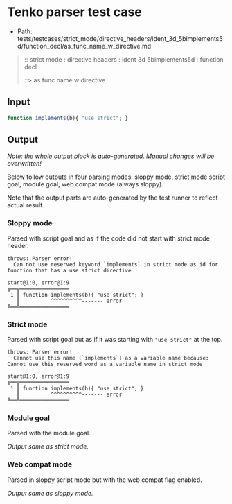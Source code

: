 # Tenko parser test case

- Path: tests/testcases/strict_mode/directive_headers/ident_3d_5bimplements5d/function_decl/as_func_name_w_directive.md

> :: strict mode : directive headers : ident 3d 5bimplements5d : function decl
>
> ::> as func name w directive

## Input


`````js
function implements(b){ "use strict"; }
`````

## Output

_Note: the whole output block is auto-generated. Manual changes will be overwritten!_

Below follow outputs in four parsing modes: sloppy mode, strict mode script goal, module goal, web compat mode (always sloppy).

Note that the output parts are auto-generated by the test runner to reflect actual result.

### Sloppy mode

Parsed with script goal and as if the code did not start with strict mode header.

`````
throws: Parser error!
  Can not use reserved keyword `implements` in strict mode as id for function that has a use strict directive

start@1:0, error@1:9
╔══╦════════════════
 1 ║ function implements(b){ "use strict"; }
   ║          ^^^^^^^^^^------- error
╚══╩════════════════

`````

### Strict mode

Parsed with script goal but as if it was starting with `"use strict"` at the top.

`````
throws: Parser error!
  Cannot use this name (`implements`) as a variable name because: Cannot use this reserved word as a variable name in strict mode

start@1:0, error@1:9
╔══╦════════════════
 1 ║ function implements(b){ "use strict"; }
   ║          ^^^^^^^^^^------- error
╚══╩════════════════

`````


### Module goal

Parsed with the module goal.

_Output same as strict mode._

### Web compat mode

Parsed in sloppy script mode but with the web compat flag enabled.

_Output same as sloppy mode._
